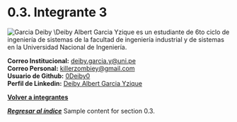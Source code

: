 # 0.3. Integrante 3
![Garcia Deiby](https://github.com/user-attachments/assets/5ba677a6-cfe8-4179-a684-b0925be431af)
\Deiby Albert Garcia Yzique es un estudiante de 6to ciclo de ingeniería de sistemas de la facultad de ingeniería industrial y de sistemas en la Universidad Nacional de Ingeniería.

**Correo Institucional:** deiby.garcia.y@uni.pe\
**Correo Personal:** killerzombiey@gmail.com\
**Usuario de Github:** [0Deiby0](https://github.com/0Deiby0)\
**Perfil de Linkedin:** [Deiby Albert Garcia Yzique](https://www.linkedin.com/in/deiby-albert-garcia-yzique-351526327/)

**[Volver a integrantes](../../0/0.md)**

***[Regresar al índice](../../README.md)***
Sample content for section 0.3.
